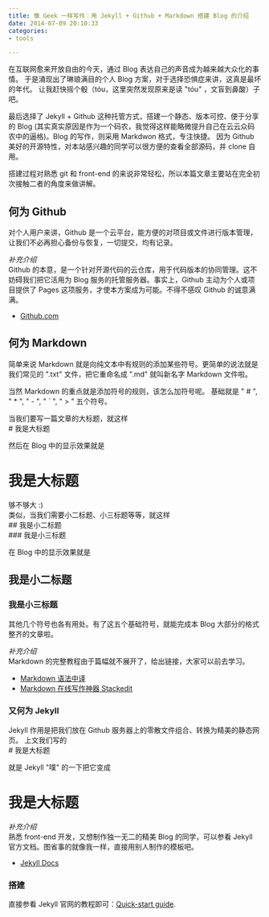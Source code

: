 ```yaml
---
title: 像 Geek 一样写作：用 Jekyll + Github + Markdown 搭建 Blog 的介绍
date: 2014-07-09 20:10:33
categories:
- tools

---
```



在互联网愈来开放自由的今天，通过 Blog 表达自己的声音成为越来越大众化的事情。
于是涌现出了琳琅满目的个人 Blog 方案，对于选择恐惧症来讲，这真是最坏的年代。
让我赶快摇个骰（tóu，这里突然发现原来是读 "tóu" ，文盲到鼻酸）子吧。

最后选择了 Jekyll + Github 这种托管方式，搭建一个静态、版本可控、便于分享的 Blog (其实真实原因是作为一个码农，我觉得这样能略微提升自己在云云众码农中的逼格)。Blog 的写作，则采用 Markdwon 格式，专注快捷。
因为 Github 美好的开源特性，对本站感兴趣的同学可以很方便的查看全部源码，并 clone 自用。

搭建过程对熟悉 git 和 front-end 的来说非常轻松，所以本篇文章主要站在完全初次接触二者的角度来做讲解。

##  何为 Github

对个人用户来讲，Github 是一个云平台，能方便的对项目或文件进行版本管理，让我们不必再担心备份与恢复，一切提交，均有记录。

*补充介绍*  
Github 的本意，是一个针对开源代码的云仓库，用于代码版本的协同管理。这不妨碍我们把它活用为 Blog 服务的托管服务器。事实上，Github 主动为个人或项目提供了 Pages 这项服务，才使本方案成为可能。不得不感叹 Github 的诚意满满。

*   [Github.com](https://github.com/)

##  何为 Markdown

简单来说 Markdown 就是向纯文本中有规则的添加某些符号。更简单的说法就是我们常见的 ".txt" 文件，把它重命名成 ".md" 就叫新名字 Markdown 文件啦。

当然 Markdown 的重点就是添加符号的规则，该怎么加符号呢。
基础就是 " # ", " * ", " - ", " ` ", " > " 五个符号。

当我们要写一篇文章的大标题，就这样  
	#  我是大标题

然后在 Blog 中的显示效果就是  
# 我是大标题

够不够大 :)  
类似，当我们需要小二标题、小三标题等等，就这样  
	##  我是小二标题  
	###  我是小三标题

在 Blog 中的显示效果就是  
##  我是小二标题
###  我是小三标题

其他几个符号也各有用处。有了这五个基础符号，就能完成本 Blog 大部分的格式整齐的文章啦。

*补充介绍*  
Markdown 的完整教程由于篇幅就不展开了，给出链接，大家可以前去学习。

*   [Markdown 语法中译](http://markdown.tw/)
*   [Markdown 在线写作神器 Stackedit](https://stackedit.io/)

###  又何为 Jekyll

Jekyll 作用是把我们放在 Github 服务器上的零散文件组合、转换为精美的静态网页。
上文我们写的  
	#  我是大标题

就是 Jekyll "噗" 的一下把它变成  
# 我是大标题

*补充介绍*  
熟悉 front-end 开发，又想制作独一无二的精美 Blog 的同学，可以参看 Jekyll 官方文档。图省事的就像我一样，直接用别人制作的模板吧。

*   [Jekyll Docs](http://jekyllrb.com/docs/home/)

### 搭建

直接参看 Jekyll 官网的教程即可：[Quick-start guide](http://jekyllrb.com/docs/quickstart/).
